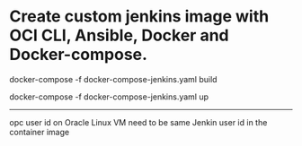 Create custom jenkins image with OCI CLI, Ansible, Docker and Docker-compose.
=====================================================================================

docker-compose -f docker-compose-jenkins.yaml build

docker-compose -f docker-compose-jenkins.yaml up

------------

opc user id on Oracle Linux VM need to be same Jenkin user id in the container image
